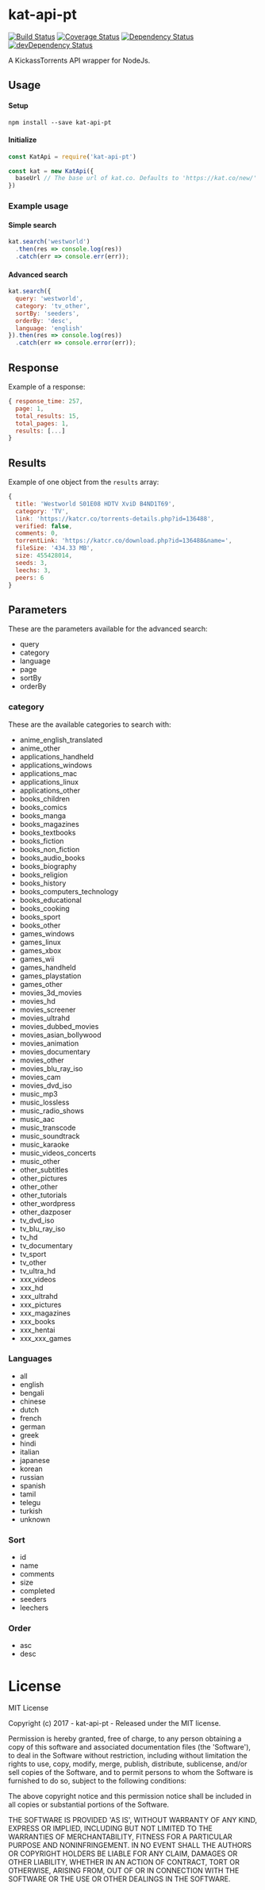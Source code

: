 # kat-api-pt

[![Build Status](https://travis-ci.org/ChrisAlderson/kat-api-pt.svg?branch=master)](https://travis-ci.org/ChrisAlderson/kat-api-pt)
[![Coverage Status](https://coveralls.io/repos/github/ChrisAlderson/kat-api-pt/badge.svg?branch=master)](https://coveralls.io/github/ChrisAlderson/kat-api-pt?branch=master)
[![Dependency Status](https://david-dm.org/ChrisAlderson/kat-api-pt.svg)](https://david-dm.org/ChrisAlderson/kat-api-pt)
[![devDependency Status](https://david-dm.org/ChrisAlderson/kat-api-pt/dev-status.svg)](https://david-dm.org/ChrisAlderson/kat-api-pt#info=devDependencies)

A KickassTorrents API wrapper for NodeJs.

## Usage

#### Setup
```
npm install --save kat-api-pt
```

#### Initialize
```js
const KatApi = require('kat-api-pt')

const kat = new KatApi({
  baseUrl // The base url of kat.co. Defaults to 'https://kat.co/new/'
})
```

### Example usage

#### Simple search
```js
kat.search('westworld')
  .then(res => console.log(res))
  .catch(err => console.err(err));
```

#### Advanced search
```js
kat.search({
  query: 'westworld',
  category: 'tv_other',
  sortBy: 'seeders',
  orderBy: 'desc',
  language: 'english'
}).then(res => console.log(res))
  .catch(err => console.error(err));
```

## Response

Example of a response:

```js
{ response_time: 257,
  page: 1,
  total_results: 15,
  total_pages: 1,
  results: [...]
}
```

## Results

Example of one object from the `results` array:

```js
{
  title: 'Westworld S01E08 HDTV XviD B4ND1T69',
  category: 'TV',
  link: 'https://katcr.co/torrents-details.php?id=136488',
  verified: false,
  comments: 0,
  torrentLink: 'https://katcr.co/download.php?id=136488&name=',
  fileSize: '434.33 MB',
  size: 455428014,
  seeds: 3,
  leechs: 3,
  peers: 6
}
```

## Parameters

These are the parameters available for the advanced search:

 - query
 - category
 - language
 - page
 - sortBy
 - orderBy

### category

These are the available categories to search with:

 - anime_english_translated
 - anime_other
 - applications_handheld
 - applications_windows
 - applications_mac
 - applications_linux
 - applications_other
 - books_children
 - books_comics
 - books_manga
 - books_magazines
 - books_textbooks
 - books_fiction
 - books_non_fiction
 - books_audio_books
 - books_biography
 - books_religion
 - books_history
 - books_computers_technology
 - books_educational
 - books_cooking
 - books_sport
 - books_other
 - games_windows
 - games_linux
 - games_xbox
 - games_wii
 - games_handheld
 - games_playstation
 - games_other
 - movies_3d_movies
 - movies_hd
 - movies_screener
 - movies_ultrahd
 - movies_dubbed_movies
 - movies_asian_bollywood
 - movies_animation
 - movies_documentary
 - movies_other
 - movies_blu_ray_iso
 - movies_cam
 - movies_dvd_iso
 - music_mp3
 - music_lossless
 - music_radio_shows
 - music_aac
 - music_transcode
 - music_soundtrack
 - music_karaoke
 - music_videos_concerts
 - music_other
 - other_subtitles
 - other_pictures
 - other_other
 - other_tutorials
 - other_wordpress
 - other_dazposer
 - tv_dvd_iso
 - tv_blu_ray_iso
 - tv_hd
 - tv_documentary
 - tv_sport
 - tv_other
 - tv_ultra_hd
 - xxx_videos
 - xxx_hd
 - xxx_ultrahd
 - xxx_pictures
 - xxx_magazines
 - xxx_books
 - xxx_hentai
 - xxx_xxx_games

### Languages
 - all
 - english
 - bengali
 - chinese
 - dutch
 - french
 - german
 - greek
 - hindi
 - italian
 - japanese
 - korean
 - russian
 - spanish
 - tamil
 - telegu
 - turkish
 - unknown

### Sort
 - id
 - name
 - comments
 - size
 - completed
 - seeders
 - leechers

### Order
 - asc
 - desc

# License

MIT License

Copyright (c) 2017 - kat-api-pt - Released under the MIT license.

Permission is hereby granted, free of charge, to any person obtaining a copy
of this software and associated documentation files (the 'Software'), to deal
in the Software without restriction, including without limitation the rights
to use, copy, modify, merge, publish, distribute, sublicense, and/or sell
copies of the Software, and to permit persons to whom the Software is
furnished to do so, subject to the following conditions:

The above copyright notice and this permission notice shall be included in all
copies or substantial portions of the Software.

THE SOFTWARE IS PROVIDED 'AS IS', WITHOUT WARRANTY OF ANY KIND, EXPRESS OR
IMPLIED, INCLUDING BUT NOT LIMITED TO THE WARRANTIES OF MERCHANTABILITY,
FITNESS FOR A PARTICULAR PURPOSE AND NONINFRINGEMENT. IN NO EVENT SHALL THE
AUTHORS OR COPYRIGHT HOLDERS BE LIABLE FOR ANY CLAIM, DAMAGES OR OTHER
LIABILITY, WHETHER IN AN ACTION OF CONTRACT, TORT OR OTHERWISE, ARISING FROM,
OUT OF OR IN CONNECTION WITH THE SOFTWARE OR THE USE OR OTHER DEALINGS IN THE
SOFTWARE.
